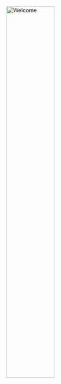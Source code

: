<img align = "center" alt = "Welcome" width = "50%" src = "https://static.wixstatic.com/media/3f896f_b52d2f6faf784d81b76746f35c81beb3~mv2.gif">
